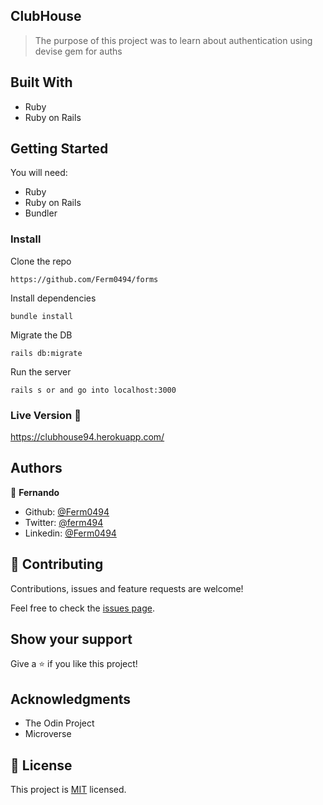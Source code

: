 ## ClubHouse

> The purpose of this project was to learn about authentication using devise gem for auths

## Built With

- Ruby
- Ruby on Rails

## Getting Started

You will need:
- Ruby
- Ruby on Rails
- Bundler

### Install

Clone the repo

`https://github.com/Ferm0494/forms`

Install dependencies

`bundle install`

Migrate the DB

`rails db:migrate`

Run the server

`rails s or and go into localhost:3000`



### Live Version :eyes:
https://clubhouse94.herokuapp.com/



## Authors


👤 **Fernando**

- Github: [@Ferm0494](https://github.com/Ferm0494)
- Twitter: [@ferm494](https://twitter.com/ferm494)
- Linkedin: [@Ferm0494](https://www.linkedin.com/in/ferm0494/)


## 🤝 Contributing

Contributions, issues and feature requests are welcome!

Feel free to check the [issues page](issues/).

## Show your support

Give a ⭐️ if you like this project!

## Acknowledgments

- The Odin Project
- Microverse

## 📝 License

This project is [MIT](lic.url) licensed.
